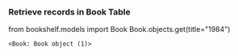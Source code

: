 ### Retrieve records in Book Table 
from bookshelf.models import Book
Book.objects.get(title="1984")

```<Book: Book object (1)>```